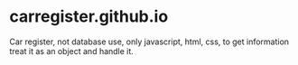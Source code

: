 # carregister.github.io
Car register, not database use, only javascript, html, css, to get information treat it as an object and handle it. 
